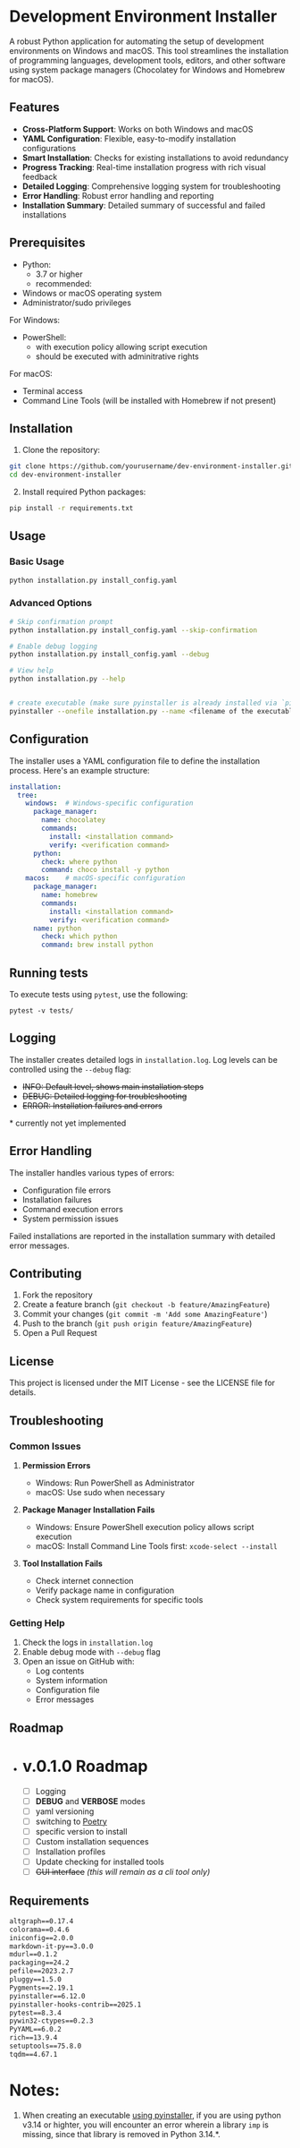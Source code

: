# Development Environment Installer

A robust Python application for automating the setup of development environments on Windows and macOS. This tool streamlines the installation of programming languages, development tools, editors, and other software using system package managers (Chocolatey for Windows and Homebrew for macOS).

## Features

- **Cross-Platform Support**: Works on both Windows and macOS
- **YAML Configuration**: Flexible, easy-to-modify installation configurations
- **Smart Installation**: Checks for existing installations to avoid redundancy
- **Progress Tracking**: Real-time installation progress with rich visual feedback
- **Detailed Logging**: Comprehensive logging system for troubleshooting
- **Error Handling**: Robust error handling and reporting
- **Installation Summary**: Detailed summary of successful and failed installations

## Prerequisites

- Python:
  - 3.7 or higher
  - recommended: 
- Windows or macOS operating system
- Administrator/sudo privileges

For Windows:
- PowerShell:
  - with execution policy allowing script execution
  - should be executed with adminitrative rights

For macOS:
- Terminal access
- Command Line Tools (will be installed with Homebrew if not present)

## Installation

1. Clone the repository:
```bash
git clone https://github.com/yourusername/dev-environment-installer.git
cd dev-environment-installer
```

2. Install required Python packages:
```bash
pip install -r requirements.txt
```

## Usage

### Basic Usage

```bash
python installation.py install_config.yaml
```

### Advanced Options

```bash
# Skip confirmation prompt
python installation.py install_config.yaml --skip-confirmation

# Enable debug logging
python installation.py install_config.yaml --debug

# View help
python installation.py --help


# create executable (make sure pyinstaller is already installed via `pip install pyinstaller`)
pyinstaller --onefile installation.py --name <filename of the executable>
```

## Configuration

The installer uses a YAML configuration file to define the installation process. Here's an example structure:

```yaml
installation:
  tree:
    windows:  # Windows-specific configuration
      package_manager:
        name: chocolatey
        commands:
          install: <installation command>
          verify: <verification command>      
      python:
        check: where python
        command: choco install -y python
    macos:    # macOS-specific configuration
      package_manager:
        name: homebrew
        commands:
          install: <installation command>
          verify: <verification command>
      name: python
        check: which python
        command: brew install python
```

## Running tests

To execute tests using `pytest`, use the following:
```
pytest -v tests/
```


## Logging

The installer creates detailed logs in `installation.log`. Log levels can be controlled using the `--debug` flag:

- ~~INFO: Default level, shows main installation steps~~
- ~~DEBUG: Detailed logging for troubleshooting~~
- ~~ERROR: Installation failures and errors~~

\* currently not yet implemented

## Error Handling

The installer handles various types of errors:
- Configuration file errors
- Installation failures
- Command execution errors
- System permission issues

Failed installations are reported in the installation summary with detailed error messages.

## Contributing

1. Fork the repository
1. Create a feature branch (`git checkout -b feature/AmazingFeature`)
1. Commit your changes (`git commit -m 'Add some AmazingFeature'`)
1. Push to the branch (`git push origin feature/AmazingFeature`)
1. Open a Pull Request

## License

This project is licensed under the MIT License - see the LICENSE file for details.

## Troubleshooting

### Common Issues

1. **Permission Errors**
   - Windows: Run PowerShell as Administrator
   - macOS: Use sudo when necessary

1. **Package Manager Installation Fails**
   - Windows: Ensure PowerShell execution policy allows script execution
   - macOS: Install Command Line Tools first: `xcode-select --install`

1. **Tool Installation Fails**
   - Check internet connection
   - Verify package name in configuration
   - Check system requirements for specific tools

### Getting Help

1. Check the logs in `installation.log`
1. Enable debug mode with `--debug` flag
1. Open an issue on GitHub with:
   - Log contents
   - System information
   - Configuration file
   - Error messages

## Roadmap

- # v.0.1.0 Roadmap
  - [ ] Logging
  - [ ] **DEBUG** and **VERBOSE** modes
  - [ ] yaml versioning
  - [ ] switching to [Poetry](https://python-poetry.org/)
  - [ ] specific version to install
  - [ ] Custom installation sequences
  - [ ] Installation profiles
  - [ ] Update checking for installed tools
  - [ ] ~~GUI interface~~ _(this will remain as a cli tool only)_

## Requirements

```txt
altgraph==0.17.4
colorama==0.4.6
iniconfig==2.0.0
markdown-it-py==3.0.0
mdurl==0.1.2
packaging==24.2
pefile==2023.2.7
pluggy==1.5.0
Pygments==2.19.1
pyinstaller==6.12.0
pyinstaller-hooks-contrib==2025.1
pytest==8.3.4
pywin32-ctypes==0.2.3
PyYAML==6.0.2
rich==13.9.4
setuptools==75.8.0
tqdm==4.67.1
```

# Notes:

1. When creating an executable [using pyinstaller](https://pyinstaller.org/en/v4.1/usage.html), if you are using python v3.14 or highter, you will encounter an error wherein a library `imp` is missing, since that library is removed in Python 3.14.*.